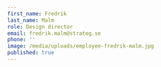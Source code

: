 ```yaml
---
first_name: Fredrik
last_name: Malm
role: Design director
email: fredrik.malm@strateg.se
phone: ''
image: /media/uploads/employee-fredrik-malm.jpg
published: true
---
```

